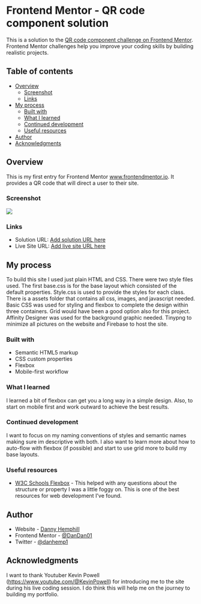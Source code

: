 # Frontend Mentor - QR code component solution

This is a solution to the [QR code component challenge on Frontend Mentor](https://www.frontendmentor.io/challenges/qr-code-component-iux_sIO_H). Frontend Mentor challenges help you improve your coding skills by building realistic projects. 

## Table of contents

- [Overview](#overview)
  - [Screenshot](#screenshot)
  - [Links](#links)
- [My process](#my-process)
  - [Built with](#built-with)
  - [What I learned](#what-i-learned)
  - [Continued development](#continued-development)
  - [Useful resources](#useful-resources)
- [Author](#author)
- [Acknowledgments](#acknowledgments)



## Overview
This is my first entry for Frontend Mentor www.frontendmentor.io.  It provides a QR code that will direct a user to their site.

### Screenshot

![](./screenshot.jpg)

### Links

- Solution URL: [Add solution URL here](https://your-solution-url.com)
- Live Site URL: [Add live site URL here](https://your-live-site-url.com)

## My process
To build this site I used just plain HTML and CSS. There were two style files used. The first base.css is for the base layout which consisted of the default properties. Style.css is used to provide the styles for each class.
There is a assets folder that contains all css, images, and javascript needed.
Basic CSS was used for styling and flexbox to complete the design within three containers. Grid would have been a good option also for this project. Affinity Designer was used for the background graphic needed.
Tinypng to minimize all pictures on the website and Firebase to host the site.
### Built with

- Semantic HTML5 markup
- CSS custom properties
- Flexbox
- Mobile-first workflow


### What I learned

I learned a bit of flexbox can get you a long way in a simple design. Also, to start on mobile first and work outward to achieve the best results.

### Continued development

I want to focus on my naming conventions of styles and semantic names making sure im descriptive with both. I also want to learn more about how to auto-flow with flexbox (if possible) and start to use grid more to build my base layouts. 


### Useful resources

- [W3C Schools Flexbox](https://www.w3schools.com/css/css3_flexbox.asp) - This helped with any questions about the structure or property I was a little foggy on. This is one of the best resources for web development I've found.

## Author

- Website - [Danny Hemphill](https://www.dannyhemphill.website)
- Frontend Mentor - [@DanDan01](https://www.frontendmentor.io/profile/yourusername)
- Twitter - [@danhemp1](https://twitter.com/danhemp1)

## Acknowledgments

I want to thank Youtuber Kevin Powell (https://www.youtube.com/@KevinPowell) for introducing me to the site during his live coding session. I do think this will help me on the journey to building my portfolio.


